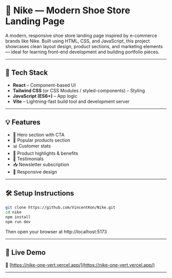 # 👟 Nike — Modern Shoe Store Landing Page

A modern, responsive shoe store landing page inspired by e-commerce brands like Nike. Built using HTML, CSS, and JavaScript, this project showcases clean layout design, product sections, and marketing elements — ideal for learning front-end development and building portfolio pieces.

---

## 🧰 Tech Stack

- **React** – Component-based UI
- **Tailwind CSS** (or CSS Modules / styled-components) – Styling
- **JavaScript (ES6+)** – App logic
- **Vite** – Lightning-fast build tool and development server

---

## 💡 Features

- 🧢 Hero section with CTA
- 🛒 Popular products section
- 📊 Customer stats
- 🎯 Product highlights & benefits
- 💬 Testimonials
- 📥 Newsletter subscription
- 📱 Responsive design

---

## 🛠️ Setup Instructions

```bash
git clone https://github.com/VincentKon/Nike.git
cd nike
npm install
npm run dev
```
Then open your browser at http://localhost:5173

---

## 🚀 Live Demo

🔗 [https://nike-one-vert.vercel.app/](https://nike-one-vert.vercel.app/)

---

